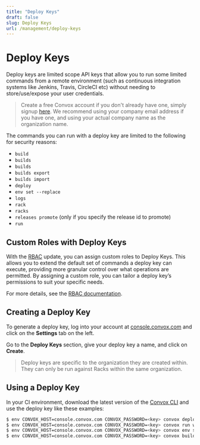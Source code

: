 ```yaml
---
title: "Deploy Keys"
draft: false
slug: Deploy Keys
url: /management/deploy-keys
---
```


# Deploy Keys

Deploy keys are limited scope API keys that allow you to run some limited commands from a remote environment (such as continuous integration systems like Jenkins, Travis, CircleCI etc) without needing to store/use/expose your user credentials.  

> Create a free Convox account if you don't already have one, simply signup [here](https://console.convox.com/signup). We recommend using your company email address if you have one, and using your actual company name as the organization name.

The commands you can run with a deploy key are limited to the following for security reasons:

* `build`
* `builds`
* `builds`
* `builds export`
* `builds import`
* `deploy`
* `env set --replace`
* `logs`
* `rack`
* `racks`
* `releases promote` (only if you specify the release id to promote)
* `run`

## Custom Roles with Deploy Keys

With the [RBAC](/management/rbac) update, you can assign custom roles to Deploy Keys. This allows you to extend the default set of commands a deploy key can execute, providing more granular control over what operations are permitted. By assigning a custom role, you can tailor a deploy key’s permissions to suit your specific needs.

For more details, see the [RBAC documentation](/management/rbac).

## Creating a Deploy Key

To generate a deploy key, log into your account at [console.convox.com](https://console.convox.com) and click on the **Settings** tab on the left.

Go to the **Deploy Keys** section, give your deploy key a name, and click on **Create**.

> Deploy keys are specific to the organization they are created within. They can only be run against Racks within the same organization.

## Using a Deploy Key

In your CI environment, download the latest version of the [Convox CLI](/getting-started/introduction#install-the-convox-cli-and-login) and use the deploy key like these examples:

```sh
$ env CONVOX_HOST=console.convox.com CONVOX_PASSWORD=<key> convox deploy
$ env CONVOX_HOST=console.convox.com CONVOX_PASSWORD=<key> convox run web bin/migrate
$ env CONVOX_HOST=console.convox.com CONVOX_PASSWORD=<key> convox env set NODE_ENV=production FOO=bar ... --replace
$ env CONVOX_HOST=console.convox.com CONVOX_PASSWORD=<key> convox builds export <build ID> -a <app1> -r <rack1> | convox builds import -a <app2> -r <rack2>
```